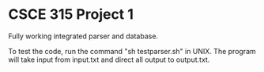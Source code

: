 CSCE 315 Project 1
==================
Fully working integrated parser and database.

To test the code, run the command "sh testparser.sh" in UNIX.
The program will take input from input.txt and direct all output to output.txt.
